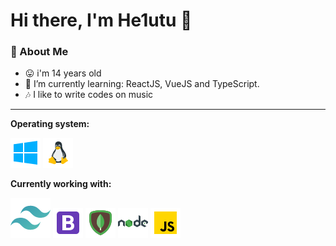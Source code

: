 # Hi there, I'm He1utu 👋

### 🤵 About Me
- 😛 i'm 14 years old
- 🌱 I’m currently learning: ReactJS, VueJS and TypeScript.
- 🎶 I like to write codes on music

---

**Operating system:**

![Windows](icons/windows.png)
![Linux](icons/linux.png)

**Currently working with:**

<a href="https://tailwindcss.com" title="Taliwind"><img src="icons/tailwindcss.png" /></a>
<a href="https://getbootstrap.com" title="Bootstrap"><img src="icons/bootstrap.png" /></a>
<a href="https://www.mongodb.com/2" title="MongoDB"><img src="icons/mongodb.png" /></a>
<a href="https://nodejs.org/en/" title="NodeJS"><img src="icons/nodejs.png" /></a>
<a href="https://en.wikipedia.org/wiki/JavaScript/" title="JS"><img src="icons/js.png" /></a>
